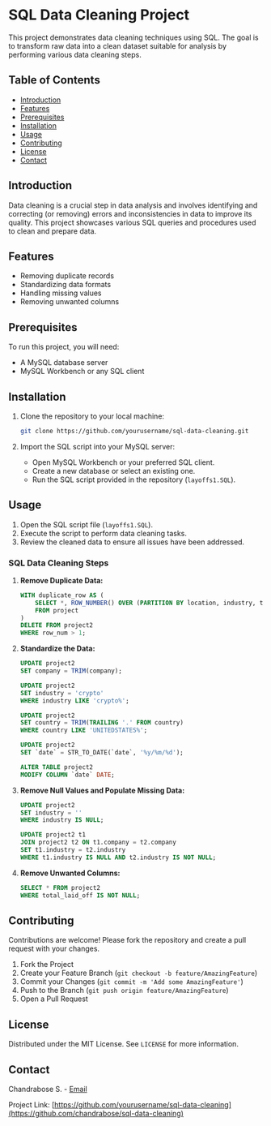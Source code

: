# SQL Data Cleaning Project

This project demonstrates data cleaning techniques using SQL. The goal is to transform raw data into a clean dataset suitable for analysis by performing various data cleaning steps.

## Table of Contents

- [Introduction](#introduction)
- [Features](#features)
- [Prerequisites](#prerequisites)
- [Installation](#installation)
- [Usage](#usage)
- [Contributing](#contributing)
- [License](#license)
- [Contact](#contact)

## Introduction

Data cleaning is a crucial step in data analysis and involves identifying and correcting (or removing) errors and inconsistencies in data to improve its quality. This project showcases various SQL queries and procedures used to clean and prepare data.

## Features

- Removing duplicate records
- Standardizing data formats
- Handling missing values
- Removing unwanted columns

## Prerequisites

To run this project, you will need:

- A MySQL database server
- MySQL Workbench or any SQL client

## Installation

1. Clone the repository to your local machine:

    ```bash
    git clone https://github.com/yourusername/sql-data-cleaning.git
    ```

2. Import the SQL script into your MySQL server:

    - Open MySQL Workbench or your preferred SQL client.
    - Create a new database or select an existing one.
    - Run the SQL script provided in the repository (`layoffs1.SQL`).

## Usage

1. Open the SQL script file (`layoffs1.SQL`).
2. Execute the script to perform data cleaning tasks.
3. Review the cleaned data to ensure all issues have been addressed.

### SQL Data Cleaning Steps

1. **Remove Duplicate Data:**

    ```sql
    WITH duplicate_row AS (
        SELECT *, ROW_NUMBER() OVER (PARTITION BY location, industry, total_laid_off, percentage_laid_off, `date`, stage, country, funds_raised_millions) AS row_num
        FROM project
    )
    DELETE FROM project2
    WHERE row_num > 1;
    ```

2. **Standardize the Data:**

    ```sql
    UPDATE project2
    SET company = TRIM(company);

    UPDATE project2
    SET industry = 'crypto'
    WHERE industry LIKE 'crypto%';

    UPDATE project2
    SET country = TRIM(TRAILING '.' FROM country)
    WHERE country LIKE 'UNITEDSTATES%';

    UPDATE project2
    SET `date` = STR_TO_DATE(`date`, '%y/%m/%d');

    ALTER TABLE project2
    MODIFY COLUMN `date` DATE;
    ```

3. **Remove Null Values and Populate Missing Data:**

    ```sql
    UPDATE project2
    SET industry = ''
    WHERE industry IS NULL;

    UPDATE project2 t1
    JOIN project2 t2 ON t1.company = t2.company
    SET t1.industry = t2.industry
    WHERE t1.industry IS NULL AND t2.industry IS NOT NULL;
    ```

4. **Remove Unwanted Columns:**

    ```sql
    SELECT * FROM project2
    WHERE total_laid_off IS NOT NULL;
    ```

## Contributing

Contributions are welcome! Please fork the repository and create a pull request with your changes.

1. Fork the Project
2. Create your Feature Branch (`git checkout -b feature/AmazingFeature`)
3. Commit your Changes (`git commit -m 'Add some AmazingFeature'`)
4. Push to the Branch (`git push origin feature/AmazingFeature`)
5. Open a Pull Request

## License

Distributed under the MIT License. See `LICENSE` for more information.

## Contact

Chandrabose S. - [Email](chandrabose20002@gmail.com)

Project Link: [https://github.com/yourusername/sql-data-cleaning](https://github.com/chandrabose/sql-data-cleaning)
